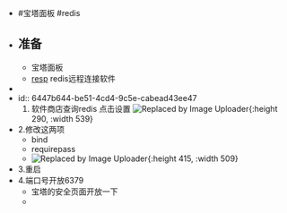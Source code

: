 - #宝塔面板 #redis
- ## 准备
	- 宝塔面板
	- [resp](https://pan.baidu.com/s/1mezyPkU6Rtp0mSkKredYuw?pwd=9dgs) 
	  redis远程连接软件
-
- id:: 6447b644-be51-4cd4-9c5e-cabead43ee47
  1. 软件商店查询redis 点击设置
  ![Replaced by Image Uploader](https://s2.loli.net/2023/04/25/23SwGaXlWnDhJsr.png){:height 290, :width 539}
- 2.修改这两项
	- bind
	- requirepass
	- ![Replaced by Image Uploader](https://s2.loli.net/2023/04/25/zLeh1VJnlTA8wkx.png){:height 415, :width 509}
- 3.重启
- 4.端口号开放6379
	- 宝塔的安全页面开放一下
	-